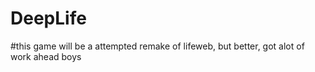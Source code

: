 # DeepLife
#this game will be a attempted remake of lifeweb, but better, got alot of work ahead boys
